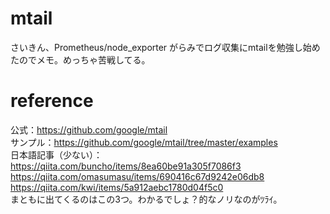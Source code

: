 # mtail

さいきん、Prometheus/node_exporter がらみでログ収集にmtailを勉強し始めたのでメモ。めっちゃ苦戦してる。

# reference

公式：https://github.com/google/mtail  
サンプル：https://github.com/google/mtail/tree/master/examples  
日本語記事（少ない）：  
https://qiita.com/buncho/items/8ea60be91a305f7086f3  
https://qiita.com/omasumasu/items/690416c67d9242e06db8  
https://qiita.com/kwi/items/5a912aebc1780d04f5c0  
まともに出てくるのはこの3つ。わかるでしょ？的なノリなのがﾂﾗｲ。
